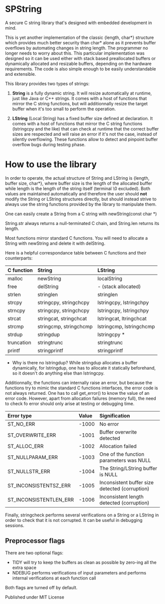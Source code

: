 # SPString



A secure C string library that's designed with embedded development in mind.

This is yet another implementation of the classic {length, char*} structure which provides much better security than char* alone as it prevents buffer overflows by automating changes in string length. The programmer no longer needs to worry about this.
This particular implementation was designed so it can be used either with stack based preallocated buffers or dynamically allocated and resizable buffers, depending on the hardware requirements. The code is also simple enough to be easily understandable and extensible.

This library provides two types of strings:

1. **String** is a fully dynamic string. It will resize automatically
at runtime, just like Java or C++ strings. It comes with a host of functions that mirror the C string functions, but will additionnally resize the target buffer when it's too small to perform the operation.

2. **LString** (Local String) has a fixed buffer size defined at declaration.
It comes with a host of functions that mirror the C string functions (lstringcpy and the like) that can check at runtime that the correct buffer sizes are respected
and will raise an error if it's not the case, instead of silently overflowing. These functions allow to detect and pinpoint buffer overflow bugs during testing phase.


# How to use the library

In order to operate, the actual structure of String and LString is {length, buffer size, char*}, where buffer size is the length of the allocated buffer while length is the length of the string itself (terminal \0 excluded). Both values are maintained automatically and therefore the user should **not** modify the String or LString structures directly, but should instead strive to always use the string functions provided by the library to manipulate them.

One can easily create a String from a C string with 
newString(const char *) 

String.str always returns a null-terminated C chain, and String.len
returns its length.

Most functions mirror standard C functions. You will need to allocate a String with newString and delete it with delString.

Here is a helpful correspondance table between C functions and their counterparts:

|C function        |String                              |LString
|:-----------------|:-----------------------------------|:-----------------------
|malloc            |newString                           |localString
|free              |delString                           |- (stack allocated)
|strlen            |stringlen                           |stringlen
|strcpy            |stringcpy, stringchcpy              |lstringcpy, lstringchpy
|strncpy           |stringcpy, stringchcpy              |lstringcpy, lstringchpy
|strcat            |stringcat, stringchcat              |lstringcat, ltringchcat
|strcmp            |stringcmp, stringchcmp              |lstringcmp, lstringchcmp
|strdup            |stringdup                           |lstringcpy *
|truncation        |stringtrunc                         |stringtrunc
|printf            |stringprintf                        |stringprintf

* Why is there no lstringdup? While stringdup allocates a buffer dynamically, for lstringdup, one has to allocate it statically beforehand, so it doesn't do anything else than lstringcpy.

Additionnally, the functions can internally raise an error, but because the functions try to mimic the standard C functions interfaces, the error code is not always returned.
One has to call get_error() to know the value of an error code. However, apart from allocation failures (memory full), the need to check fo error should only arise at testing or debugging time.

|Error type                 |Value   |Signification
|:--------------------------|:-------|:-----------------------------------------
|ST_NO_ERR                  |-1000   |No error
|ST_OVERWRITE_ERR           |-1001   |Buffer overwrite detected
|ST_ALLOC_ERR               |-1002   |Allocation failed
|ST_NULLPARAM_ERR           |-1003   |One of the function parameters was NULL
|ST_NULLSTR_ERR             |-1004   |The String/LString buffer is NULL
|ST_INCONSISTENTSZ_ERR      |-1005   |Inconsistent buffer size detected (corruption)
|ST_INCONSISTENTLEN_ERR     |-1006   |Inconsistent length detected (corruption)

Finally, stringcheck performs several verifications on a String or a LString in order to check that it is not corrupted. It can be useful in debugging sessions.

## Preprocessor flags

There are two optional flags:
- TIDY will try to keep the buffers as clean as possible by zero-ing all the extra space
- NDEBUG performs verifications of input parameters and performs internal verifications at each function call

Both flags are turned off by default.

Published under MIT License
